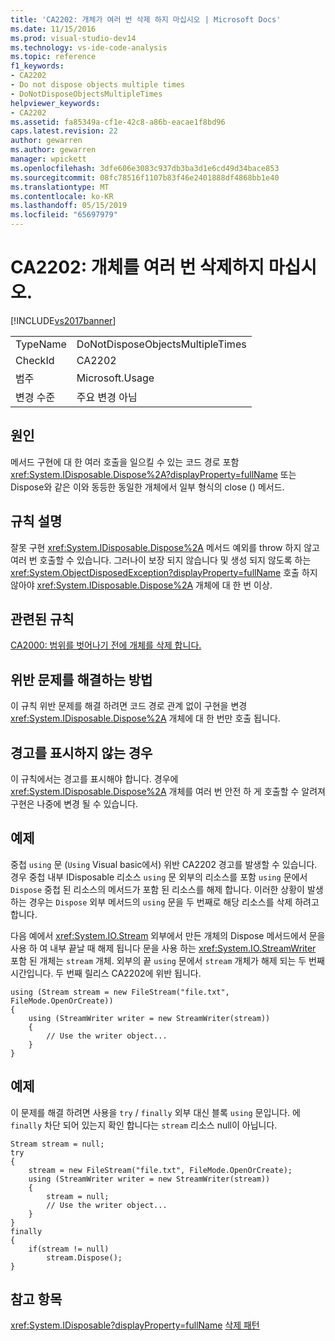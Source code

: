 ```yaml
---
title: 'CA2202: 개체가 여러 번 삭제 하지 마십시오 | Microsoft Docs'
ms.date: 11/15/2016
ms.prod: visual-studio-dev14
ms.technology: vs-ide-code-analysis
ms.topic: reference
f1_keywords:
- CA2202
- Do not dispose objects multiple times
- DoNotDisposeObjectsMultipleTimes
helpviewer_keywords:
- CA2202
ms.assetid: fa85349a-cf1e-42c8-a86b-eacae1f8bd96
caps.latest.revision: 22
author: gewarren
ms.author: gewarren
manager: wpickett
ms.openlocfilehash: 3dfe606e3083c937db3ba3d1e6cd49d34bace853
ms.sourcegitcommit: 08fc78516f1107b83f46e2401888df4868bb1e40
ms.translationtype: MT
ms.contentlocale: ko-KR
ms.lasthandoff: 05/15/2019
ms.locfileid: "65697979"
---
```

# <a name="ca2202-do-not-dispose-objects-multiple-times"></a>CA2202: 개체를 여러 번 삭제하지 마십시오.
[!INCLUDE[vs2017banner](../includes/vs2017banner.md)]

|||
|-|-|
|TypeName|DoNotDisposeObjectsMultipleTimes|
|CheckId|CA2202|
|범주|Microsoft.Usage|
|변경 수준|주요 변경 아님|

## <a name="cause"></a>원인
 메서드 구현에 대 한 여러 호출을 일으킬 수 있는 코드 경로 포함 <xref:System.IDisposable.Dispose%2A?displayProperty=fullName> 또는 Dispose와 같은 이와 동등한 동일한 개체에서 일부 형식의 close () 메서드.

## <a name="rule-description"></a>규칙 설명
 잘못 구현 <xref:System.IDisposable.Dispose%2A> 메서드 예외를 throw 하지 않고 여러 번 호출할 수 있습니다. 그러나이 보장 되지 않습니다 및 생성 되지 않도록 하는 <xref:System.ObjectDisposedException?displayProperty=fullName> 호출 하지 않아야 <xref:System.IDisposable.Dispose%2A> 개체에 대 한 번 이상.

## <a name="related-rules"></a>관련된 규칙
 [CA2000: 범위를 벗어나기 전에 개체를 삭제 합니다.](../code-quality/ca2000-dispose-objects-before-losing-scope.md)

## <a name="how-to-fix-violations"></a>위반 문제를 해결하는 방법
 이 규칙 위반 문제를 해결 하려면 코드 경로 관계 없이 구현을 변경 <xref:System.IDisposable.Dispose%2A> 개체에 대 한 번만 호출 됩니다.

## <a name="when-to-suppress-warnings"></a>경고를 표시하지 않는 경우
 이 규칙에서는 경고를 표시해야 합니다. 경우에 <xref:System.IDisposable.Dispose%2A> 개체를 여러 번 안전 하 게 호출할 수 알려져 구현은 나중에 변경 될 수 있습니다.

## <a name="example"></a>예제
 중첩 `using` 문 (`Using` Visual basic에서) 위반 CA2202 경고를 발생할 수 있습니다. 경우 중첩 내부 IDisposable 리소스 `using` 문 외부의 리소스를 포함 `using` 문에서 `Dispose` 중첩 된 리소스의 메서드가 포함 된 리소스를 해제 합니다. 이러한 상황이 발생 하는 경우는 `Dispose` 외부 메서드의 `using` 문을 두 번째로 해당 리소스를 삭제 하려고 합니다.

 다음 예에서 <xref:System.IO.Stream> 외부에서 만든 개체의 Dispose 메서드에서 문을 사용 하 여 내부 끝날 때 해제 됩니다 문을 사용 하는 <xref:System.IO.StreamWriter> 포함 된 개체는 `stream` 개체. 외부의 끝 `using` 문에서 `stream` 개체가 해제 되는 두 번째 시간입니다. 두 번째 릴리스 CA2202에 위반 됩니다.

```
using (Stream stream = new FileStream("file.txt", FileMode.OpenOrCreate))
{
    using (StreamWriter writer = new StreamWriter(stream))
    {
        // Use the writer object...
    }
}
```

## <a name="example"></a>예제
 이 문제를 해결 하려면 사용을 `try` / `finally` 외부 대신 블록 `using` 문입니다. 에 `finally` 차단 되어 있는지 확인 합니다는 `stream` 리소스 null이 아닙니다.

```
Stream stream = null;
try
{
    stream = new FileStream("file.txt", FileMode.OpenOrCreate);
    using (StreamWriter writer = new StreamWriter(stream))
    {
        stream = null;
        // Use the writer object...
    }
}
finally
{
    if(stream != null)
        stream.Dispose();
}
```

## <a name="see-also"></a>참고 항목
 <xref:System.IDisposable?displayProperty=fullName> [삭제 패턴](https://msdn.microsoft.com/library/31a6c13b-d6a2-492b-9a9f-e5238c983bcb)
